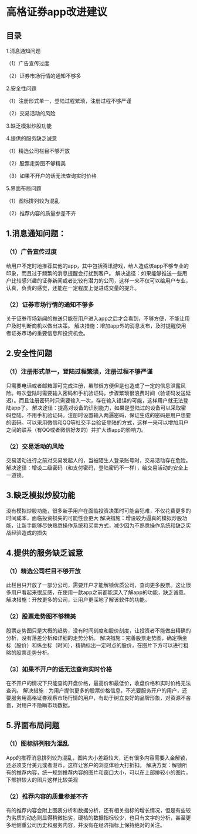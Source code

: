 # 高格证券app改进建议 #
## 目录 ##
1.消息通知问题

（1）广告宣传过度

（2）证券市场行情的通知不够多

2.安全性问题

（1）注册形式单一，登陆过程繁琐，注册过程不够严谨

（2）交易活动的风险

3.缺乏模拟炒股功能

4.提供的服务缺乏诚意

（1）精选公司栏目不够开放

（2）股票走势图不够精美

（3）如果不开户的话无法查询实时价格

5.界面布局问题

（1）图标排列较为混乱

（2）推荐内容的质量参差不齐

## 1.消息通知问题： ##
### （1）广告宣传过度 ###
给用户不定时地推荐其他的app，其中包括腾讯游戏，给人造成该app不够专业的印象，而且过于频繁的消息提醒会打扰到客户。
解决途径：如果能够推送一些用户比较感兴趣的证券新闻或者比较有潜力的公司，这样一来不仅可以给用户专业，认真，负责的感觉，还能在一定程度上促进成交量的提升。
### （2）证券市场行情的通知不够多 ###
关于证券市场新闻的推送只能在用户进入app之后才会看到，不够方便，不能让用户及时判断商机以做出决策。
解决措施：增加app外的消息发布，及时提醒使用者证券市场的重要信息和投资机会。
## 2.安全性问题 ##
### （1）注册形式单一，登陆过程繁琐，注册过程不够严谨 ###
只需要电话或者邮箱即可完成注册，虽然很方便但是也造成了一定的信息泄露风险。每次登陆时需要输入密码和手机验证码，步骤繁琐很浪费时间（验证码发送延迟）。而且注册密码时只需要输入一次，存在输入错误的可能，这样用户就无法登陆app了。
解决途径：提高对设备的识别能力，如果是登陆过的设备可以采取密码登陆，不用手机验证码。注册时设置输入两遍密码，保证生成的密码是用户想要的密码。可以采用微信和QQ等社交平台验证登陆的方式，这样一来可以增加用户之间的联系（有QQ或者微信好友的）并扩大该app的影响力。
### （2）交易活动的风险 ###
交易活动进行之前对交易发起人的，当被陌生人登录账号时，交易活动存在危险。
解决途径：增设二级密码（和支付密码，登陆密码不一样），给交易活动的安全上一道锁。
## 3.缺乏模拟炒股功能 ##
没有模拟炒股功能，很多新手用户在面临投资决策时可能会犯难，不仅花费更多的时间成本，面临投资损失的可能性会更大
解决措施：增设较为逼真的模拟炒股功能，让新手能够尽快熟悉操作系统和买卖方式，减少因为不熟悉操作系统和缺乏实战经验造成的损失
## 4.提供的服务缺乏诚意 ##
### （1）精选公司栏目不够开放 ###
此栏目只开放了一部分公司，需要开户才能解锁优质公司，查询更多股票。这让很多用户看起来很反感，在使用一款app之前都能深入了解app的功能，缺乏诚意。
解决措施：开放更多的公司，让用户更深地了解该软件的功能。
### （2）股票走势图不够精美 ###
股票走势图只是大概的趋势，没有时间刻度和股价刻度，让投资者不能做出精确的分析，没有落差分析和详细的走势分析。
解决措施：完善股票走势图，确定横坐标（股价）和纵坐标（时间），精确标出一定时点的股价，在图片下方可以进行粗略的股票走势分析。
### （3）如果不开户的话无法查询实时价格 ###
在不开户的情况下只能查询开盘价格，最高价和最低价，收盘价格和实时价格无法查询。
解决措施：为用户提供更多的股票价格信息，不光要服务开户的用户，还要服务用高格证券观察市场行情的用户，有助于树立良好的品牌形象，对资源不吝啬，对用户不隐瞒市场数据。
## 5.界面布局问题 ##
### （1）图标排列较为混乱 ###
App的推荐消息排列较为混乱，图片大小差距较大，还有很多内容需要入金解锁，还必须支付美元或者港币，这样让客户的浏览体验大打折扣。
解决方案：解锁所有的推荐内容，统一规划推荐内容的图片和窗口大小，可以在上部排较小的图片，下部排较大的图片这样比较美观
### （2）推荐内容的质量参差不齐 ###
有的推荐内容会附上图表分析和数据分析，还有相关指标的增长情况，但是有些较为劣质的动态则显得稍微拙劣，硬核的数据指标较少，也只有文字的分析，甚至更多地侧重公司历史和服务内容，并没有在经济指标上保持绝对的关注。
